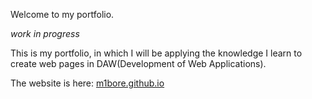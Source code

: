 Welcome to my portfolio.

*work in progress*

This is my portfolio, in which I will be applying the knowledge I learn to create web pages in DAW(Development of Web Applications).

The website is here: 	[m1bore.github.io](https://m1bore.github.io)
